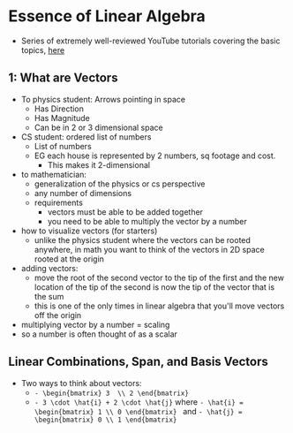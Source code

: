 Essence of Linear Algebra
=====================

- Series of extremely well-reviewed YouTube tutorials covering the basic topics, [here](https://www.youtube.com/watch?v=fNk_zzaMoSs&list=PLZHQObOWTQDPD3MizzM2xVFitgF8hE_ab)

## 1: What are Vectors
- To physics student: Arrows pointing in space
  - Has Direction
  - Has Magnitude
  - Can be in 2 or 3 dimensional space
- CS student: ordered list of numbers
  - List of numbers
  - EG each house is represented by 2 numbers, sq footage and cost.
    - This makes it 2-dimensional     
- to mathematician:
  - generalization of the physics or cs perspective
  - any number of dimensions
  - requirements
    - vectors must be able to be added together
    - you need to be able to multiply the vector by a number
- how to visualize vectors (for starters)
  - unlike the physics student where the vectors can be rooted anywhere, in math you want to think of the vectors in 2D space rooted at the origin
- adding vectors:
  - move the root of the second vector to the tip of the first and the new location of the tip of the second is now the tip of the vector that is the sum
  - this is one of the only times in linear algebra that you'll move vectors off the origin
- multiplying vector by a number = scaling
- so a number is often thought of as a scalar

## Linear Combinations, Span, and Basis Vectors
- Two ways to think about vectors:
  - `- \begin{bmatrix}
      3  \\
      2
    \end{bmatrix}
    `
  - `- 3 \cdot \hat{i} + 2 \cdot \hat{j}` where `- \hat{i} = \begin{bmatrix} 1 \\ 0 \end{bmatrix} ` and `- \hat{j} = \begin{bmatrix} 0 \\ 1 \end{bmatrix} `
